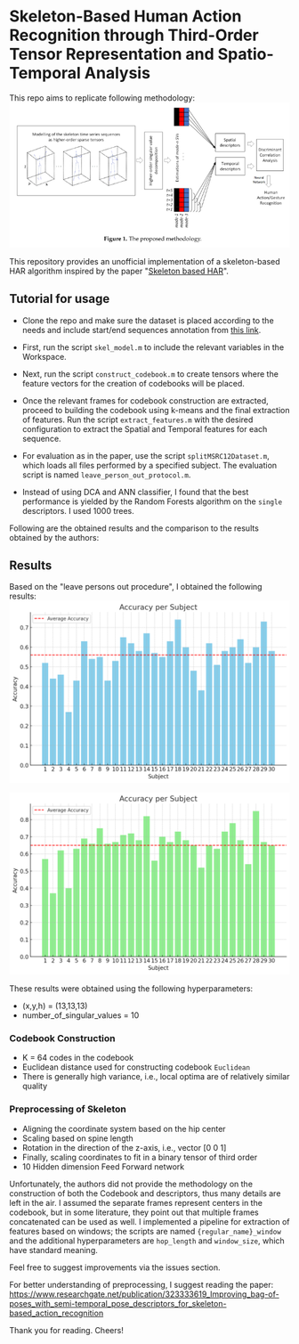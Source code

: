 # Skeleton-Based Human Action Recognition through Third-Order Tensor Representation and Spatio-Temporal Analysis

This repo aims to replicate following methodology:
![Methodology](methodology.png)


This repository provides an unofficial implementation of a skeleton-based HAR algorithm inspired by the paper "[Skeleton based HAR](inventions-04-00009-v2.pdf)".

## Tutorial for usage

- Clone the repo and make sure the dataset is placed according to the needs and include start/end sequences annotation from [this link](http://www.eng.alexu.edu.eg/mehussein).

- First, run the script `skel_model.m` to include the relevant variables in the Workspace.

- Next, run the script `construct_codebook.m` to create tensors where the feature vectors for the creation of codebooks will be placed.

- Once the relevant frames for codebook construction are extracted, proceed to building the codebook using k-means and the final extraction of features. Run the script `extract_features.m` with the desired configuration to extract the Spatial and Temporal features for each sequence.

- For evaluation as in the paper, use the script `splitMSRC12Dataset.m`, which loads all files performed by a specified subject. The evaluation script is named `leave_person_out_protocol.m`.

- Instead of using DCA and ANN classifier, I found that the best performance is yielded by the Random Forests algorithm on the `single` descriptors. I used 1000 trees.

Following are the obtained results and the comparison to the results obtained by the authors:

## Results

Based on the "leave persons out procedure", I obtained the following results:
![Spatial descriptor](spatial_descriptor.png)

![Temporal descriptor](temporal_descriptor.png)

These results were obtained using the following hyperparameters:

- (x,y,h) = (13,13,13)
- number_of_singular_values = 10

### Codebook Construction

- K = 64 codes in the codebook
- Euclidean distance used for constructing codebook `Euclidean`
- There is generally high variance, i.e., local optima are of relatively similar quality

### Preprocessing of Skeleton

- Aligning the coordinate system based on the hip center
- Scaling based on spine length
- Rotation in the direction of the z-axis, i.e., vector [0 0 1]
- Finally, scaling coordinates to fit in a binary tensor of third order
- 10 Hidden dimension Feed Forward network

Unfortunately, the authors did not provide the methodology on the construction of both the Codebook and descriptors, thus many details are left in the air. I assumed the separate frames represent centers in the codebook, but in some literature, they point out that multiple frames concatenated can be used as well. I implemented a pipeline for extraction of features based on windows; the scripts are named `{regular_name}_window` and the additional hyperparameters are `hop_length` and `window_size`, which have standard meaning.



Feel free to suggest improvements via the issues section.

For better understanding of preprocessing, I suggest reading the paper: https://www.researchgate.net/publication/323333619_Improving_bag-of-poses_with_semi-temporal_pose_descriptors_for_skeleton-based_action_recognition

Thank you for reading. Cheers!


